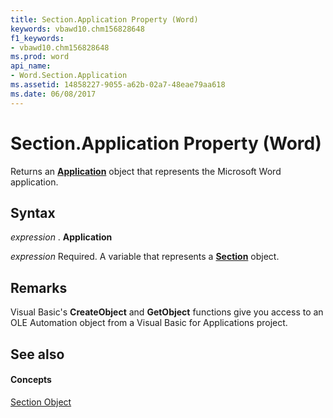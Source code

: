 ```yaml
---
title: Section.Application Property (Word)
keywords: vbawd10.chm156828648
f1_keywords:
- vbawd10.chm156828648
ms.prod: word
api_name:
- Word.Section.Application
ms.assetid: 14858227-9055-a62b-02a7-48eae79aa618
ms.date: 06/08/2017
---
```



# Section.Application Property (Word)

Returns an  **[Application](Word.Application.md)** object that represents the Microsoft Word application.


## Syntax

 _expression_ . **Application**

 _expression_ Required. A variable that represents a **[Section](Word.Section.md)** object.


## Remarks

Visual Basic's  **CreateObject** and **GetObject** functions give you access to an OLE Automation object from a Visual Basic for Applications project.


## See also


#### Concepts


[Section Object](Word.Section.md)

